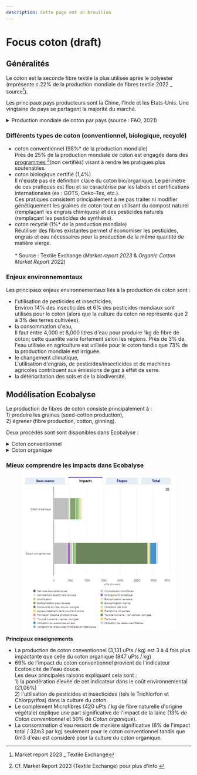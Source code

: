 ```yaml
---
description: Cette page est un brouillon
---
```


# Focus coton (draft)

## Généralités

Le coton est la seconde fibre textile la plus utilisée après le polyester (représente c.22% de la production mondiale de fibres textile 2022 \_ source[^1]).&#x20;

Les principaux pays producteurs sont la Chine, l'Inde et les Etats-Unis. Une vingtaine de pays se partagent la majorité du marché.

<details>

<summary>Production mondiale de coton par pays (source : FAO, 2021)</summary>

![](<../../../.gitbook/assets/image (83).png>)

</details>

### Différents types de coton (conventionnel, biologique, recyclé)&#x20;

* coton conventionnel (98%\* de la production mondiale)\
  Près de 25% de la production mondiale de coton est engagée dans des [programmes ](#user-content-fn-2)[^2]\(non certifiés) visant à rendre les pratiques plus soutenables.
* coton biologique certifié (1,4%)\
  Il n'existe pas de définition claire du coton bio/organique. Le périmètre de ces pratiques est flou et se caractérise par les labels et certifications internationales (ex : GOTS, Oeko-Tex, etc.). \
  Ces pratiques consistent principalement à ne pas traiter ni modifier génétiquement les graines de coton tout en utilisant du compost naturel (remplaçant les engrais chimiques) et des pesticides naturels (remplaçant les pesticides de synthèse).
* coton recyclé (1%\* de la production mondiale)\
  Réutiliser des fibres existantes permet d'économiser les pesticides, engrais et eau nécessaires pour la production de la même quantité de matière vierge. \
  \
  \* Source : Textile Exchange (_Market report 2023_ & _Organic Cotton Market Report 2022_)

### Enjeux environnementaux&#x20;

Les principaux enjeux environnementaux liés à la production de coton sont :&#x20;

* l'utilisation de pesticides et insecticides,\
  Environ 14% des insecticides et 6% des pesticides mondiaux sont utilisés pour le coton (alors que la culture du coton ne représente que 2 à 3% des terres cultivées).
* la consommation d'eau,\
  Il faut entre 4,000 et 8,000 litres d'eau pour produire 1kg de fibre de coton; cette quantite varie fortement selon les régions. Près de 3% de l'eau utilisée en agriculture est utilisée pour le coton tandis que 73% de la production mondiale est irriguée.&#x20;
* le changement climatique,\
  L'utilisation d'engrais, de pesticides/insecticides et de machines agricoles contribuent aux émissions de gaz à effet de serre.&#x20;
* la détérioritation des sols et de la biodiversité.&#x20;

## Modélisation Ecobalyse

Le production de fibres de coton consiste principalement à : \
1\) produire les graines (seed-cotton production),\
2\) égrener (fibre production, cotton, ginning).&#x20;

Deux procédés sont sont disponibles dans Ecobalyse :&#x20;

<details>

<summary>Coton conventionnel</summary>

**Procédé Ecoinvent** \
_Fibre production, cotton, ginning, RoW_

</details>

<details>

<summary>Coton organique</summary>

**Procédé Ecoinvent** \
_Fibre production, cotton, organic, ginning, RoW_

</details>

### Mieux comprendre les impacts dans Ecobalyse

<figure><img src="../../../.gitbook/assets/image (84).png" alt=""><figcaption></figcaption></figure>

**Principaux enseignements**

* La production de coton conventionnel (3,131 uPts / kg) est 3 à 4 fois plus impactante que celle du coton organique (847 uPts / kg)
* 69% de l'impact du coton conventionnel provient de l'indicateur Ecotoxicité de l'eau douce. \
  Les deux principales raisons expliquant cela sont : \
  1\) la pondération élevée de cet indicateur dans le coût environnemental (21,06%)\
  2\) l'utilisation de pesticides et insecticides (tels le Trichlorfon et Chlorpyrifos) dans la culture du coton. &#x20;
* Le complément Microfibres (420 uPts / kg de fibre naturelle d'origine végétale) explique une part significative de l'impact de la laine (13% de _Coton conventionnel_ et 50% de _Coton organique_).&#x20;
* La consommation d'eau ressort de manière significative (6% de l'impact total / 32m3 par kg) seulement pour le coton conventionnel tandis que 0m3 d'eau est considéré pour la culture du coton organique.

[^1]: Market report 2023 \_ Textile Exchange

[^2]: Cf. Market Report 2023 (Textile Exchange) pour plus d'info &#x20;
